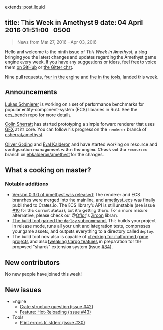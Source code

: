 extends: post.liquid

title: This Week in Amethyst 9
date: 04 April 2016 01:51:00 -0500
---

> News from Mar 27, 2016 – Apr 03, 2016

Hello and welcome to the ninth issue of *This Week in Amethyst*, a blog
bringing you the latest changes and updates regarding the Amethyst game engine
every week. If you have any suggestions or ideas, feel free to voice them
[on GitHub][gh] or [the Gitter chat][gc].

[gh]: https://github.com/amethyst/website
[gc]: https://gitter.im/orgs/amethyst/rooms

Nine pull requests, [four in the engine][ep] and [five in the tools][tp], landed
this week.

[ep]: https://github.com/amethyst/amethyst/pulls?q=is:pr+closed:2016-03-27..2016-04-03
[tp]: https://github.com/amethyst/tools/pulls?q=is:pr+closed:2016-03-27..2016-04-03

## Announcements

[Lukas Schmierer][ls] is working on a set of performance benchmarks for popular
entity-component-system (ECS) libraries in Rust. See the [ecs_bench][eb] repo
for more details.

[ls]: https://github.com/lschmierer
[eb]: https://github.com/lschmierer/ecs_bench

[Colin Sherratt][cs] has started prototyping a simple forward renderer that
uses [GFX][gf] at its core. You can follow his progress on the `renderer` branch
of [csherrat/amethyst][re].

[cs]: https://github.com/csherratt
[gf]: https://github.com/gfx-rs/gfx
[re]: https://github.com/csherratt/amethyst/tree/renderer/src/renderer

[Oliver Goding][og] and [Eyal Kalderon][ek] and have started working on resource
and configuration management within the engine. Check out the `resources`
branch on [ebkalderon/amethyst][ea] for the changes.

[og]: https://github.com/ogoding
[ek]: https://github.com/ebkalderon
[ea]: https://github.com/ebkalderon/amethyst/tree/resources/src/engine/src

## What's cooking on master?

### Notable additions

* [Version 0.3.0 of Amethyst was released!][er] The renderer and ECS branches
  were merged into the mainline, and [amethyst_ecs][ae] was finally published
  to Crates.io. The ECS library's API is still unstable (see issue [#10][e10]
  for the current status), but it's getting there. For a more mature
  alternative, please check out @[Oflor][of]'s [Zircon][zi] library.
* [The build tool gained the `deploy` subcommand.][de] This builds your project
  in release mode, runs all your unit and integration tests, compresses your
  game assets, and outputs everything to a directory called `deploy`.
* The build tool now also is capable of
  [checking for malformed game projects][mg] and also
  [tweaking Cargo features][cf] in preparation for the proposed "shards"
  extension system (issue [#34][e34]).

[er]: https://github.com/amethyst/amethyst/releases/tag/v0.3
[ae]: https://crates.io/crates/amethyst_ecs
[e10]: https://github.com/amethyst/amethyst/issues/10
[of]: https://github.com/Oflor
[zi]: https://github.com/Oflor/zircon

[de]: https://github.com/amethyst/tools/pull/23

[mg]: https://github.com/amethyst/tools/pull/25
[cf]: https://github.com/amethyst/tools/pull/28
[e34]: https://github.com/amethyst/issues/34

## New contributors

No new people have joined this week!

## New issues

* Engine
  * [Crate structure question (issue #42)][e42]
  * [Feature: Hot-Reloading (issue #43)][e43]
* Tools
  * [Print errors to stderr (issue #30)][t30]

[e42]: https://github.com/amethyst/amethyst/issues/42
[e43]: https://github.com/amethyst/amethyst/issues/43

[t30]: https://github.com/amethyst/tools/issues/30
